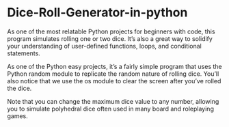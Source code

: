 # Dice-Roll-Generator-in-python
As one of the most relatable Python projects for beginners with code, this program simulates rolling one or two dice. It’s also a great way to solidify your understanding of user-defined functions, loops, and conditional statements.

As one of the Python easy projects, it’s a fairly simple program that uses the Python random module to replicate the random nature of rolling dice. You’ll also notice that we use the os module to clear the screen after you’ve rolled the dice.

Note that you can change the maximum dice value to any number, allowing you to simulate polyhedral dice often used in many board and roleplaying games.
